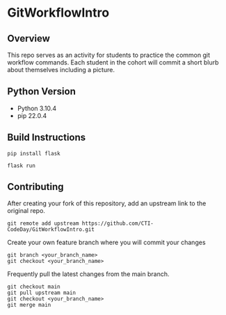 # GitWorkflowIntro


## Overview

This repo serves as an activity for students to practice the common git workflow commands.  Each student in the cohort will commit a short blurb about themselves including a picture. 

## Python Version

* Python 3.10.4
* pip 22.0.4

## Build Instructions 

```pip install flask```

```flask run```


## Contributing

After creating your fork of this repository, add an upstream link to the original repo. 

```git remote add upstream https://github.com/CTI-CodeDay/GitWorkflowIntro.git```

Create your own feature branch where you will commit your changes

```
git branch <your_branch_name>
git checkout <your_branch_name>
```

Frequently pull the latest changes from the main branch. 

```
git checkout main
git pull upstream main
git checkout <your_branch_name>
git merge main
```

